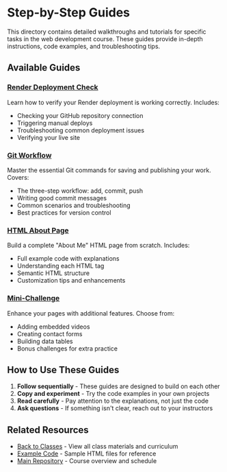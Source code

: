 # Step-by-Step Guides

This directory contains detailed walkthroughs and tutorials for specific tasks in the web development course. These guides provide in-depth instructions, code examples, and troubleshooting tips.

## Available Guides

### [Render Deployment Check](./render-deployment-check.md)
Learn how to verify your Render deployment is working correctly. Includes:
- Checking your GitHub repository connection
- Triggering manual deploys
- Troubleshooting common deployment issues
- Verifying your live site

### [Git Workflow](./git-workflow.md)
Master the essential Git commands for saving and publishing your work. Covers:
- The three-step workflow: add, commit, push
- Writing good commit messages
- Common scenarios and troubleshooting
- Best practices for version control

### [HTML About Page](./html-about-page.md)
Build a complete "About Me" HTML page from scratch. Includes:
- Full example code with explanations
- Understanding each HTML tag
- Semantic HTML structure
- Customization tips and enhancements

### [Mini-Challenge](./mini-challenge.md)
Enhance your pages with additional features. Choose from:
- Adding embedded videos
- Creating contact forms
- Building data tables
- Bonus challenges for extra practice

## How to Use These Guides

1. **Follow sequentially** - These guides are designed to build on each other
2. **Copy and experiment** - Try the code examples in your own projects
3. **Read carefully** - Pay attention to the explanations, not just the code
4. **Ask questions** - If something isn't clear, reach out to your instructors

## Related Resources

- [Back to Classes](../README.md) - View all class materials and curriculum
- [Example Code](../../src/) - Sample HTML files for reference
- [Main Repository](../../README.md) - Course overview and schedule
